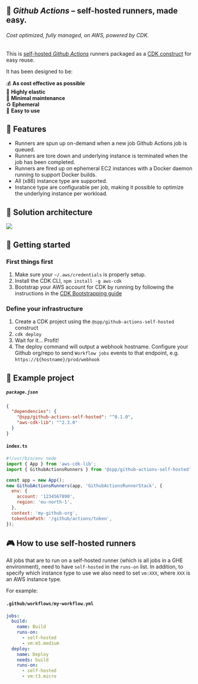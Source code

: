 ## :rocket: _Github Actions_ – self-hosted runners, made easy.

###### _Cost optimized, fully managed, on AWS, powered by CDK._

This is [self-hosted _Github Actions_](https://docs.github.com/en/actions/hosting-your-own-runners/about-self-hosted-runners) runners packaged as a [CDK construct](https://aws.amazon.com/cdk/) for easy reuse.

It has been designed to be:

:moneybag: **As cost effective as possible**<br />
:gem: **Highly elastic**<br />
:sleeping_bed: **Minimal maintenance**<br />
:recycle: **Ephemeral**<br />
:hugs: **Easy to use**<br />

## :tophat: Features

- Runners are spun up on-demand when a new job Github Actions job is queued.
- Runners are tore down and underlying instance is terminated when the job has been completed.
- Runners are fired up on ephemeral EC2 instances with a Docker daemon running to support Docker builds.
- All (x86) instance type are supported.
- Instance type are configurable per job, making it possible to optimize the underlying instance per workload.

## :art: Solution architecture

<a href="https://docs.google.com/drawings/d/1F1ofp86HjaqzCBt2ybKB5ZfXE-AqhX9pdiGPl_f2FE8/edit"><img src="https://docs.google.com/drawings/d/e/2PACX-1vQGyC_Wfy--Lf8Qdk1xkgW2fZrRG-vjAXM3ZcLPcdEI4TtG6BjwQ4gM3qVNTESbhbgTFAdSi8ZTK7Px/pub?w=1570&amp;h=673"></a>

## :traffic_light: Getting started

### First things first

1. Make sure your `~/.aws/credentials` is properly setup.
2. Install the CDK CLI, `npm install -g aws-cdk`
3. Bootstrap your AWS account for CDK by running by following the instructions in the [CDK Bootstrapping guide](https://docs.aws.amazon.com/cdk/latest/guide/bootstrapping.html)

### Define your infrastructure

1. Create a CDK project using the `@spp/github-actions-self-hosted` construct
2. `cdk deploy`
3. Wait for it... Profit!
4. The deploy command will output a webhook hostname. Configure your Github org/repo to send `Workflow jobs` events to that endpoint, e.g. `https://${hostname}/prod/webhook`

## :ribbon: Example project

##### `package.json`

```json
{
  "dependencies": {
    "@spp/github-actions-self-hosted": "^0.1.0",
    "aws-cdk-lib": "^2.3.0"
  }
}
```

#### `index.ts`

```js
#!/usr/bin/env node
import { App } from 'aws-cdk-lib';
import { GithubActionsRunners } from '@spp/github-actions-self-hosted';

const app = new App();
new GithubActionsRunners(app, 'GithubActionsRunnerStack', {
  env: {
    account: '1234567890',
    region: 'eu-north-1',
  },
  context: 'my-github-org',
  tokenSsmPath: '/github/actions/token',
});
```

## :video_game: How to use self-hosted runners

All jobs that are to run on a self-hosted runner (which is all jobs in a GHE environment), need to have `self-hosted` in the `runs-on` list. In addition, to specify which instance type to use we also need to set `vm:XXX`, where `XXX` is an AWS instance type.

For example:

#### `.github/workflows/my-workflow.yml`

```yaml
jobs:
  build:
    name: Build
    runs-on:
      - self-hosted
      - vm:m5.medium
  deploy:
    name: Deploy
    needs: build
    runs-on:
      - self-hosted
      - vm:t3.micro
```
